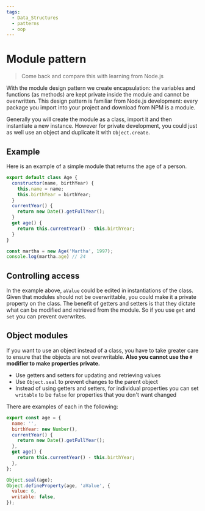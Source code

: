 ```yaml
---
tags:
  - Data_Structures
  - patterns
  - oop
---
```


# Module pattern 

> Come back and compare this with learning from Node.js

With the module design pattern we create encapsulation: the variables and functions (as methods) are kept private inside the module and cannot be overwritten. This design pattern is familiar from Node.js development: every package you import into your project and download from NPM is a module.

Generally you will create the module as a class, import it and then instantiate a new instance. However for private development, you could just as well use an object and duplicate it with `Object.create`.

## Example

Here is an example of a simple module that returns the age of a person.

```js
export default class Age {
  constructor(name, birthYear) {
    this.name = name;
    this.birthYear = birthYear;
  }
  currentYear() {
    return new Date().getFullYear();
  }
  get age() {
    return this.currentYear() - this.birthYear;
  }
}
```

```js
const martha = new Age('Martha', 1997);
console.log(martha.age) // 24 
```

## Controlling access

In the example above, `aValue` could be edited in instantiations of the class. Given that modules should not be overwrittable, you could make it a private property on the class. The benefit of getters and setters is that they dictate what can be modified and retrieved from the module. So if you use `get` and `set`  you can prevent overwrites.

## Object modules

If you want to use an object instead of a class, you have to take greater care to ensure that the objects are not overwritable. **Also you cannot use the `#` modifier to make properties private.** 

- Use getters and setters for updating and retrieving values
- Use `Object.seal` to prevent changes to the parent object
- Instead of using getters and setters, for individual properties you can set `writable` to be `false` for properties that you don't want changed

There are examples of each in the following:

```jsx
export const age = {
  name: '',
  birthYear: new Number(),
  currentYear() {
    return new Date().getFullYear();
  },
  get age() {
    return this.currentYear() - this.birthYear;
  },
};

Object.seal(age);
Object.defineProperty(age, 'aValue', {
  value: 6,
  writable: false,
});
```